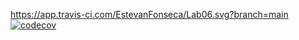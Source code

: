 https://app.travis-ci.com/EstevanFonseca/Lab06.svg?branch=main
[![codecov](https://codecov.io/gh/EstevanFonseca/Lab06/branch/main/graph/badge.svg?token=XCCG95XVF9)](https://codecov.io/gh/EstevanFonseca/Lab06)